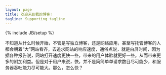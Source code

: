 ```yaml
---
layout: page
title: 欢迎来到我的博客!
tagline: Supporting tagline
---
```

{% include JB/setup %}

不知道从什么时候开始，不管是写独立博客，还是网络应用，甚至写托管博客的人都会朝着“大”网站看齐，去追求网站的响应速度，通俗点说，就是白屏时间，因为据各种报告说，网站打开速度更快一些，带来的用户体验就更好一些，从而带来更多的附加利益。但是对于用户来说，快，并不是简简单单请求数目尽可能少，和服务器吞吐能力尽可能大。那么，怎么快？


